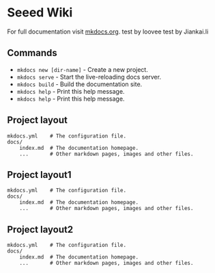 # Seeed Wiki

For full documentation visit [mkdocs.org](http://mkdocs.org).
test by loovee
test by Jiankai.li
## Commands

* `mkdocs new [dir-name]` - Create a new project.
* `mkdocs serve` - Start the live-reloading docs server.
* `mkdocs build` - Build the documentation site.
* `mkdocs help` - Print this help message.
* `mkdocs help` - Print this help message.

## Project layout

    mkdocs.yml    # The configuration file.
    docs/
        index.md  # The documentation homepage.
        ...       # Other markdown pages, images and other files.

## Project layout1

    mkdocs.yml    # The configuration file.
    docs/
        index.md  # The documentation homepage.
        ...       # Other markdown pages, images and other files.

## Project layout2

    mkdocs.yml    # The configuration file.
    docs/
        index.md  # The documentation homepage.
        ...       # Other markdown pages, images and other files.

